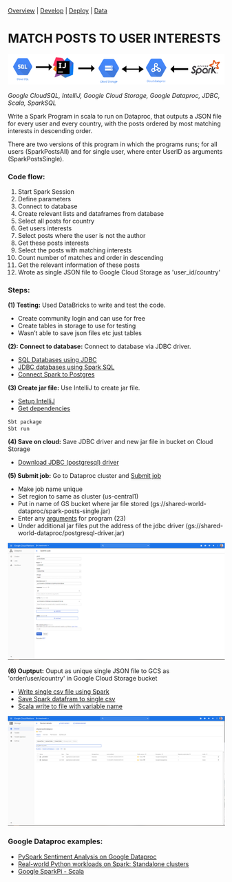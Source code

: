 [Overview](https://teanlouise.github.io/shared-world)     |     [Develop](https://teanlouise.github.io/shared-world/develop)    |  [Deploy](https://teanlouise.github.io/shared-world/deploy)    |   [Data](https://teanlouise.github.io/shared-world-data)

# MATCH POSTS TO USER INTERESTS

![sw_matchposts_title](/images/sw_matchposts_title.PNG)

_Google CloudSQL, IntelliJ, Google Cloud Storage, Google Dataproc, JDBC, Scala, SparkSQL_

Write a Spark Program in scala to run on Dataproc, that outputs a JSON file for every user and every country,
with the posts ordered by most matching interests in descending order.

There are two versions of this program in which the programs runs; for all users (SparkPostsAll) and for single user, where enter UserID as arguments (SparkPostsSingle).

### Code flow:
1. Start Spark Session
2. Define parameters
3. Connect to database
4. Create relevant lists and dataframes from database
5. Select all posts for country
6. Get users interests
7. Select posts where the user is not the author
8. Get these posts interests
9. Select the posts with matching interests
10. Count number of matches and order in descending
11. Get the relevant information of these posts
12. Wrote as single JSON file to Google Cloud Storage as 'user_id/country'

### Steps:

**(1) Testing:**
Used DataBricks to write and test the code.
- Create community login and can use for free
-	Create tables in storage to use for testing
-	Wasn’t able to save json files etc just tables

**(2): Connect to database:**
Connect to database via JDBC driver.
- [SQL Databases using JDBC](https://docs.databricks.com/data/data-sources/sql-databases.html)
- [JDBC databases using Spark SQL](https://docs.databricks.com/_static/notebooks/data-import/jdbc.html)
- [Connect Spark to Postgres](https://zheguang.github.io/blog/systems/2019/02/16/connect-spark-to-postgres.html)

**(3) Create jar file:**
Use IntelliJ to create jar file.
- [Setup IntelliJ](http://learnscalaspark.com/getting-started-intellij-scala-apache-spark)
- [Get dependencies](https://repo1.maven.org/maven2/org/apache/spark/)
```
Sbt package
Sbt run
```

**(4) Save on cloud:**
Save JDBC driver and new jar file in bucket on Cloud Storage
- [Download JDBC (postgresql) driver](https://jdbc.postgresql.org/download.html)

**(5) Submit job:**
Go to Dataproc cluster and [Submit job](https://cloud.google.com/dataproc/docs/guides/submit-job)
- Make job name unique
- Set region to same as cluster (us-central1)
-	Put in name of GS bucket where jar file stored (gs://shared-world-dataproc/spark-posts-single.jar)
-	Enter any [arguments](https://stackoverflow.com/questions/36024565/how-do-i-pass-program-argument-to-main-function-in-running-spark-submit-with-a-j) for program (23)
-	Under additional jar files put the address of the jdbc driver (gs://shared-world-dataproc/postgresql-driver.jar)

![sw_matchposts_submitjob](/images/sw_matchposts_submitjob.PNG)

**(6) Ouptput:**
Ouput as unique single JSON file to GCS as 'order/user/country' in Google Cloud Storage bucket
- [Write single csv file using Spark](https://stackoverflow.com/questions/31674530/write-single-csv-file-using-spark-csv)
- [Save Spark datafram to single csv](https://gist.github.com/dmpetrov/a4a5dc2cc8719619410e37dedde5130e)
- [Scala write to file with variable name](https://stackoverflow.com/questions/49681781/spark-scala-write-to-file-with-variable-name)

![sw_matchposts_joboutput](/images/sw_matchposts_joboutput.PNG)

### Google Dataproc examples:

- [PySpark Sentiment Analysis on Google Dataproc](https://towardsdatascience.com/step-by-step-tutorial-pyspark-sentiment-analysis-on-google-dataproc-fef9bef46468)
- [Real-world Python workloads on Spark: Standalone clusters](https://becominghuman.ai/real-world-python-workloads-on-spark-standalone-clusters-2246346c7040)
- [Google SparkPi - Scala](https://github.com/apache/spark/blob/master/examples/src/main/scala/org/apache/spark/examples/SparkPi.scala)
